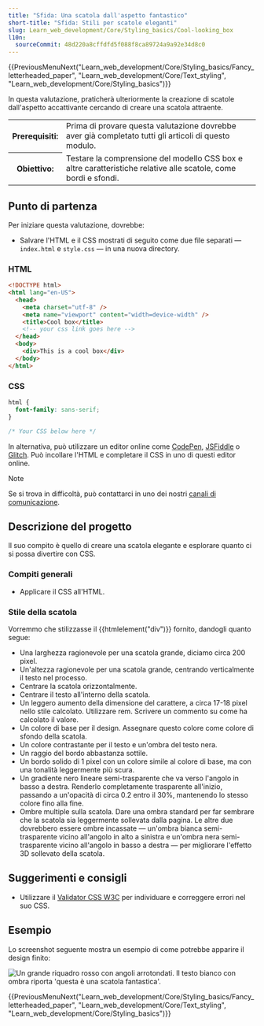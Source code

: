 ```yaml
---
title: "Sfida: Una scatola dall'aspetto fantastico"
short-title: "Sfida: Stili per scatole eleganti"
slug: Learn_web_development/Core/Styling_basics/Cool-looking_box
l10n:
  sourceCommit: 48d220a8cffdfd5f088f8ca89724a9a92e34d8c0
---
```


{{PreviousMenuNext("Learn_web_development/Core/Styling_basics/Fancy_letterheaded_paper", "Learn_web_development/Core/Text_styling", "Learn_web_development/Core/Styling_basics")}}

In questa valutazione, praticherà ulteriormente la creazione di scatole dall'aspetto accattivante cercando di creare una scatola attraente.

<table>
  <tbody>
    <tr>
      <th scope="row">Prerequisiti:</th>
      <td>
        Prima di provare questa valutazione dovrebbe aver già completato
        tutti gli articoli di questo modulo.
      </td>
    </tr>
    <tr>
      <th scope="row">Obiettivo:</th>
      <td>
        Testare la comprensione del modello CSS box e altre caratteristiche
        relative alle scatole, come bordi e sfondi.
      </td>
    </tr>
  </tbody>
</table>

## Punto di partenza

Per iniziare questa valutazione, dovrebbe:

- Salvare l'HTML e il CSS mostrati di seguito come due file separati — `index.html` e `style.css` — in una nuova directory.

### HTML

```html
<!DOCTYPE html>
<html lang="en-US">
  <head>
    <meta charset="utf-8" />
    <meta name="viewport" content="width=device-width" />
    <title>Cool box</title>
    <!-- your css link goes here -->
  </head>
  <body>
    <div>This is a cool box</div>
  </body>
</html>
```

### CSS

```css
html {
  font-family: sans-serif;
}

/* Your CSS below here */
```

In alternativa, può utilizzare un editor online come [CodePen](https://codepen.io/), [JSFiddle](https://jsfiddle.net/) o [Glitch](https://glitch.com/).
Può incollare l'HTML e completare il CSS in uno di questi editor online.

> [!NOTE]
> Se si trova in difficoltà, può contattarci in uno dei nostri [canali di comunicazione](/it/docs/MDN/Community/Communication_channels).

## Descrizione del progetto

Il suo compito è quello di creare una scatola elegante e esplorare quanto ci si possa divertire con CSS.

### Compiti generali

- Applicare il CSS all'HTML.

### Stile della scatola

Vorremmo che stilizzasse il {{htmlelement("div")}} fornito, dandogli quanto segue:

- Una larghezza ragionevole per una scatola grande, diciamo circa 200 pixel.
- Un'altezza ragionevole per una scatola grande, centrando verticalmente il testo nel processo.
- Centrare la scatola orizzontalmente.
- Centrare il testo all'interno della scatola.
- Un leggero aumento della dimensione del carattere, a circa 17-18 pixel nello stile calcolato. Utilizzare rem. Scrivere un commento su come ha calcolato il valore.
- Un colore di base per il design. Assegnare questo colore come colore di sfondo della scatola.
- Un colore contrastante per il testo e un'ombra del testo nera.
- Un raggio del bordo abbastanza sottile.
- Un bordo solido di 1 pixel con un colore simile al colore di base, ma con una tonalità leggermente più scura.
- Un gradiente nero lineare semi-trasparente che va verso l'angolo in basso a destra. Renderlo completamente trasparente all'inizio, passando a un'opacità di circa 0.2 entro il 30%, mantenendo lo stesso colore fino alla fine.
- Ombre multiple sulla scatola. Dare una ombra standard per far sembrare che la scatola sia leggermente sollevata dalla pagina. Le altre due dovrebbero essere ombre incassate — un'ombra bianca semi-trasparente vicino all'angolo in alto a sinistra e un'ombra nera semi-trasparente vicino all'angolo in basso a destra — per migliorare l'effetto 3D sollevato della scatola.

## Suggerimenti e consigli

- Utilizzare il [Validator CSS W3C](https://jigsaw.w3.org/css-validator/) per individuare e correggere errori nel suo CSS.

## Esempio

Lo screenshot seguente mostra un esempio di come potrebbe apparire il design finito:

![Un grande riquadro rosso con angoli arrotondati. Il testo bianco con ombra riporta 'questa è una scatola fantastica'.](fancy-box2.png)

{{PreviousMenuNext("Learn_web_development/Core/Styling_basics/Fancy_letterheaded_paper", "Learn_web_development/Core/Text_styling", "Learn_web_development/Core/Styling_basics")}}
